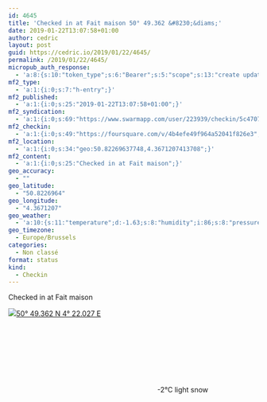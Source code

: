 ```yaml
---
id: 4645
title: 'Checked in at Fait maison 50° 49.362 &#8230;&diams;'
date: 2019-01-22T13:07:58+01:00
author: cedric
layout: post
guid: https://cedric.io/2019/01/22/4645/
permalink: /2019/01/22/4645/
micropub_auth_response:
  - 'a:8:{s:10:"token_type";s:6:"Bearer";s:5:"scope";s:13:"create update";s:2:"me";s:18:"https://cedric.io/";s:9:"issued_by";s:45:"https://cedric.io/wp-json/indieauth/1.0/token";s:9:"client_id";s:27:"https://ownyourswarm.p3k.io";s:9:"issued_at";i:1542614471;s:4:"user";i:1;s:13:"last_accessed";i:1548158896;}'
mf2_type:
  - 'a:1:{i:0;s:7:"h-entry";}'
mf2_published:
  - 'a:1:{i:0;s:25:"2019-01-22T13:07:58+01:00";}'
mf2_syndication:
  - 'a:1:{i:0;s:69:"https://www.swarmapp.com/user/223939/checkin/5c47079edff815002c5b966f";}'
mf2_checkin:
  - 'a:1:{i:0;s:49:"https://foursquare.com/v/4b4efe49f964a52041f826e3";}'
mf2_location:
  - 'a:1:{i:0;s:34:"geo:50.82269637748,4.3671207413708";}'
mf2_content:
  - 'a:1:{i:0;s:25:"Checked in at Fait maison";}'
geo_accuracy:
  - ""
geo_latitude:
  - "50.8226964"
geo_longitude:
  - "4.3671207"
geo_weather:
  - 'a:10:{s:11:"temperature";d:-1.63;s:8:"humidity";i:86;s:8:"pressure";i:1004;s:10:"cloudiness";i:75;s:4:"wind";a:2:{s:5:"speed";d:7.7;s:6:"degree";i:200;}s:7:"summary";s:10:"light snow";s:4:"icon";s:7:"wi-snow";s:10:"visibility";i:2800;s:7:"sunrise";s:25:"2019-01-22T08:31:47+01:00";s:6:"sunset";s:25:"2019-01-22T17:16:16+01:00";}'
geo_timezone:
  - Europe/Brussels
categories:
  - Non classé
format: status
kind:
  - Checkin
---
```

Checked in at Fait maison

<p class="sloc-display">
  <img class="icon-location" aria-label="Location: " aria-hidden="true" src="https://cedric.io/wp-content/plugins/simple-location/location.svg" /><span class="p-location"><data class="p-latitude" value="50.822696"></data><data class="p-longitude" value="4.367121"></data><a href="https://www.openstreetmap.org/?mlat=50.8226964&mlon=4.3671207#map=13/50.8226964/4.3671207">50° 49.362 N 4° 22.027 E</a></span><br /><span aria-label="light snow" title="light snow" ><svg class="svg-icon svg-wi-snow" aria-hidden="true"><use xlink:href="https://cedric.io/wp-content/plugins/simple-location/weather-icons.svg#wi-snow"></use></svg></span><span class="p-temperature">-2&deg;C</span>&nbsp;light snow
</p>